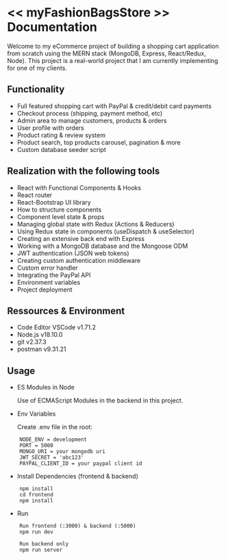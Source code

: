 # << myFashionBagsStore >> Documentation

Welcome to my eCommerce project of building a shopping cart application from scratch using the MERN stack (MongoDB, Express, React/Redux, Node). This project is a real-world project that I am currently implementing for one of my clients.

## Functionality
- Full featured shopping cart with PayPal & credit/debit card payments
- Checkout process (shipping, payment method, etc)
- Admin area to manage customers, products & orders
- User profile with orders
- Product rating & review system
- Product search, top products carousel, pagination & more
- Custom database seeder script

## Realization with the following tools
- React with Functional Components & Hooks
- React router
- React-Bootstrap UI library
- How to structure components
- Component level state & props
- Managing global state with Redux (Actions & Reducers)
- Using Redux state in components (useDispatch & useSelector)
- Creating an extensive back end with Express
- Working with a MongoDB database and the Mongoose ODM
- JWT authentication (JSON web tokens)
- Creating custom authentication middleware
- Custom error handler
- Integrating the PayPal API
- Environment variables
- Project deployment

## Ressources & Environment
- Code Editor VSCode v1.71.2
- Node.js v18.10.0
- git v2.37.3
- postman v9.31.21

## Usage
- ES Modules in Node

  Use of ECMAScript Modules in the backend in this project.

- Env Variables

  Create .env file in the root:
```
    NODE_ENV = development
    PORT = 5000
    MONGO_URI = your mongodb uri
    JWT_SECRET = 'abc123'
    PAYPAL_CLIENT_ID = your paypal client id
```
- Install Dependencies (frontend & backend)
```
    npm install
    cd frontend
    npm install
```

- Run
```
    Run frontend (:3000) & backend (:5000)
    npm run dev
```

```
    Run backend only
    npm run server
```
